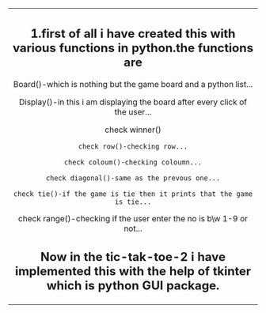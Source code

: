 <table align="center" border="0"><tr><td align="center" width="9999">

## 1.first of all i have created this with various functions in python.the functions are

  Board()-which is nothing but the game board and a python list...

  Display()-in this i am displaying the board after every click of the user...

  check winner()

    check row()-checking row...
  
    check coloum()-checking coloumn...
  
    check diagonal()-same as the prevous one...
  
    check tie()-if the game is tie then it prints that the game is tie...
  
  check range()-checking if the user enter the no is b\w 1-9 or not...

## Now in the tic-tak-toe-2 i have implemented this with the help of tkinter which is python GUI package.
